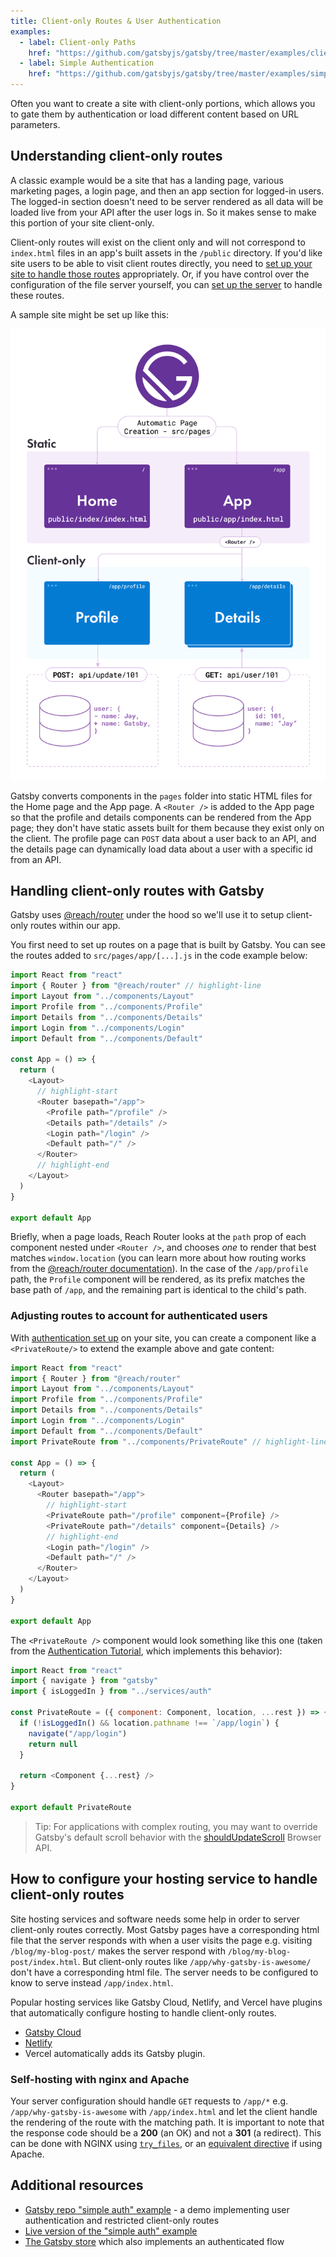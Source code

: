 ```yaml
---
title: Client-only Routes & User Authentication
examples:
  - label: Client-only Paths
    href: "https://github.com/gatsbyjs/gatsby/tree/master/examples/client-only-paths"
  - label: Simple Authentication
    href: "https://github.com/gatsbyjs/gatsby/tree/master/examples/simple-auth"
---
```


Often you want to create a site with client-only portions, which allows you to gate them by authentication or load different content based on URL parameters.

## Understanding client-only routes

A classic example would be a site that has a landing page, various marketing pages, a login page, and then an app section for logged-in users. The logged-in section doesn't need to be server rendered as all data will be loaded live from your API after the user logs in. So it makes sense to make this portion of your site client-only.

Client-only routes will exist on the client only and will not correspond to `index.html` files in an app's built assets in the `/public` directory. If you'd like site users to be able to visit client routes directly, you need to [set up your site to handle those routes](#handling-client-only-routes-with-gatsby) appropriately. Or, if you have control over the configuration of the file server yourself, you can [set up the server](#configuring-and-handling-client-only-routes-on-a-server) to handle these routes.

A sample site might be set up like this:

![Site with a static homepage and client-only routes](../../images/client-only-routes.png)

Gatsby converts components in the `pages` folder into static HTML files for the Home page and the App page. A `<Router />` is added to the App page so that the profile and details components can be rendered from the App page; they don't have static assets built for them because they exist only on the client. The profile page can `POST` data about a user back to an API, and the details page can dynamically load data about a user with a specific id from an API.

## Handling client-only routes with Gatsby

Gatsby uses [@reach/router](https://reach.tech/router/) under the hood so we'll use it to setup client-only routes within our app.

You first need to set up routes on a page that is built by Gatsby. You can see the routes added to `src/pages/app/[...].js` in the code example below:

```jsx:title=src/pages/app/[...].js
import React from "react"
import { Router } from "@reach/router" // highlight-line
import Layout from "../components/Layout"
import Profile from "../components/Profile"
import Details from "../components/Details"
import Login from "../components/Login"
import Default from "../components/Default"

const App = () => {
  return (
    <Layout>
      // highlight-start
      <Router basepath="/app">
        <Profile path="/profile" />
        <Details path="/details" />
        <Login path="/login" />
        <Default path="/" />
      </Router>
      // highlight-end
    </Layout>
  )
}

export default App
```

Briefly, when a page loads, Reach Router looks at the `path` prop of each component nested under `<Router />`, and chooses _one_ to render that best matches `window.location` (you can learn more about how routing works from the [@reach/router documentation](https://reach.tech/router/api/Router)). In the case of the `/app/profile` path, the `Profile` component will be rendered, as its prefix matches the base path of `/app`, and the remaining part is identical to the child's path.

### Adjusting routes to account for authenticated users

With [authentication set up](/docs/how-to/adding-common-features/building-a-site-with-authentication) on your site, you can create a component like a `<PrivateRoute/>` to extend the example above and gate content:

```jsx:title=src/pages/app/[...].js
import React from "react"
import { Router } from "@reach/router"
import Layout from "../components/Layout"
import Profile from "../components/Profile"
import Details from "../components/Details"
import Login from "../components/Login"
import Default from "../components/Default"
import PrivateRoute from "../components/PrivateRoute" // highlight-line

const App = () => {
  return (
    <Layout>
      <Router basepath="/app">
        // highlight-start
        <PrivateRoute path="/profile" component={Profile} />
        <PrivateRoute path="/details" component={Details} />
        // highlight-end
        <Login path="/login" />
        <Default path="/" />
      </Router>
    </Layout>
  )
}

export default App
```

The `<PrivateRoute />` component would look something like this one (taken from the [Authentication Tutorial](/tutorial/authentication-tutorial/#controlling-private-routes), which implements this behavior):

```jsx:title=src/components/PrivateRoute.js
import React from "react"
import { navigate } from "gatsby"
import { isLoggedIn } from "../services/auth"

const PrivateRoute = ({ component: Component, location, ...rest }) => {
  if (!isLoggedIn() && location.pathname !== `/app/login`) {
    navigate("/app/login")
    return null
  }

  return <Component {...rest} />
}

export default PrivateRoute
```

> Tip: For applications with complex routing, you may want to override Gatsby's default scroll behavior with the [shouldUpdateScroll](/docs/reference/config-files/gatsby-browser/#shouldUpdateScroll) Browser API.

## How to configure your hosting service to handle client-only routes

Site hosting services and software needs some help in order to server client-only routes correctly. Most Gatsby pages have a corresponding html file that the server responds with when a user visits the page e.g. visiting `/blog/my-blog-post/` makes the server respond with `/blog/my-blog-post/index.html`. But client-only routes like `/app/why-gatsby-is-awesome/` don't have a corresponding html file. The server needs to be configured to know to serve instead `/app/index.html`.

Popular hosting services like Gatsby Cloud, Netlify, and Vercel have plugins that automatically configure hosting to handle client-only routes.

- [Gatsby Cloud](https://www.gatsbyjs.com/plugins/gatsby-plugin-gatsby-cloud/?=cloud)
- [Netlify](https://www.gatsbyjs.com/plugins/gatsby-plugin-netlify/?=netlif)
- Vercel automatically adds its Gatsby plugin.

### Self-hosting with nginx and Apache

Your server configuration should handle `GET` requests to `/app/*` e.g. `/app/why-gatsby-is-awesome` with `/app/index.html` and let the client handle the rendering of the route with the matching path. It is important to note that the response code should be a **200** (an OK) and not a **301** (a redirect). This can be done with NGINX using [`try_files`](https://docs.nginx.com/nginx/admin-guide/web-server/serving-static-content/#trying-several-options), or an [equivalent directive](https://serverfault.com/questions/290784/what-is-apaches-equivalent-of-nginxs-try-files) if using Apache.

## Additional resources

- [Gatsby repo "simple auth" example](https://github.com/gatsbyjs/gatsby/blob/master/examples/simple-auth/) - a demo implementing user authentication and restricted client-only routes
- [Live version of the "simple auth" example](https://simple-auth.netlify.app/)
- [The Gatsby store](https://github.com/gatsbyjs/store.gatsbyjs.org) which also implements an authenticated flow
